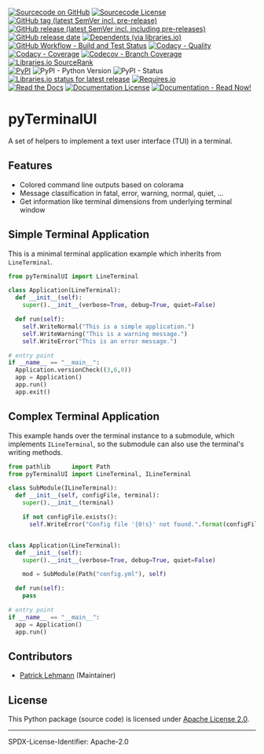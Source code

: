 [![Sourcecode on GitHub](https://img.shields.io/badge/Paebbels-pyTerminalUI-323131.svg?logo=github&longCache=true)](https://github.com/Paebbels/pyTerminalUI)
[![Sourcecode License](https://img.shields.io/pypi/l/pyTerminalUI?logo=GitHub&label=code%20license)](LICENSE.md)
[![GitHub tag (latest SemVer incl. pre-release)](https://img.shields.io/github/v/tag/Paebbels/pyTerminalUI?logo=GitHub&include_prereleases)](https://github.com/Paebbels/pyTerminalUI/tags)
[![GitHub release (latest SemVer incl. including pre-releases)](https://img.shields.io/github/v/release/Paebbels/pyTerminalUI?logo=GitHub&include_prereleases)](https://github.com/Paebbels/pyTerminalUI/releases/latest)
[![GitHub release date](https://img.shields.io/github/release-date/Paebbels/pyTerminalUI?logo=GitHub&)](https://github.com/Paebbels/pyTerminalUI/releases)
[![Dependents (via libraries.io)](https://img.shields.io/librariesio/dependents/pypi/pyTerminalUI?logo=librariesdotio)](https://github.com/Paebbels/pyTerminalUI/network/dependents)  
[![GitHub Workflow - Build and Test Status](https://img.shields.io/github/workflow/status/Paebbels/pyTerminalUI/Unit%20Testing,%20Coverage%20Collection,%20Package,%20Release,%20Documentation%20and%20Publish?label=Pipeline&logo=GitHub%20Actions&logoColor=FFFFFF)](https://github.com/Paebbels/pyTerminalUI/actions/workflows/Pipeline.yml)
[![Codacy - Quality](https://img.shields.io/codacy/grade/e8a1b6e33d564f82927235e17fb26e93?logo=Codacy)](https://www.codacy.com/manual/Paebbels/pyTerminalUI)
[![Codacy - Coverage](https://img.shields.io/codacy/coverage/e8a1b6e33d564f82927235e17fb26e93?logo=Codacy)](https://www.codacy.com/manual/Paebbels/pyTerminalUI)
[![Codecov - Branch Coverage](https://img.shields.io/codecov/c/github/Paebbels/pyTerminalUI?logo=Codecov)](https://codecov.io/gh/Paebbels/pyTerminalUI)
[![Libraries.io SourceRank](https://img.shields.io/librariesio/sourcerank/pypi/pyTerminalUI?logo=librariesdotio)](https://libraries.io/github/Paebbels/pyTerminalUI/sourcerank)  
[![PyPI](https://img.shields.io/pypi/v/pyTerminalUI?logo=PyPI&logoColor=FBE072)](https://pypi.org/project/pyTerminalUI/)
![PyPI - Python Version](https://img.shields.io/pypi/pyversions/pyTerminalUI?logo=PyPI&logoColor=FBE072)
![PyPI - Status](https://img.shields.io/pypi/status/pyTerminalUI?logo=PyPI&logoColor=FBE072)
[![Libraries.io status for latest release](https://img.shields.io/librariesio/release/pypi/pyTerminalUI?logo=librariesdotio)](https://libraries.io/github/Paebbels/pyTerminalUI)
[![Requires.io](https://img.shields.io/requires/github/Paebbels/pyTerminalUI)](https://requires.io/github/Paebbels/pyTerminalUI/requirements/?branch=main)  
[![Read the Docs](https://img.shields.io/readthedocs/pyterminalui?label=ReadTheDocs&logo=readthedocs)](https://pyTerminalUI.readthedocs.io/)
[![Documentation License](https://img.shields.io/badge/doc%20license-CC--BY%204.0-green?logo=readthedocs)](LICENSE.md)
[![Documentation - Read Now!](https://img.shields.io/badge/doc-read%20now%20%E2%9E%94-blueviolet?logo=readthedocs)](https://pyTerminalUI.readthedocs.io/)

# pyTerminalUI

A set of helpers to implement a text user interface (TUI) in a terminal.

## Features
* Colored command line outputs based on colorama
* Message classification in fatal, error, warning, normal, quiet, ...
* Get information like terminal dimensions from underlying terminal window


## Simple Terminal Application

This is a minimal terminal application example which inherits from `LineTerminal`.

```python
from pyTerminalUI import LineTerminal

class Application(LineTerminal):
  def __init__(self):
    super().__init__(verbose=True, debug=True, quiet=False)

  def run(self):
    self.WriteNormal("This is a simple application.")
    self.WriteWarning("This is a warning message.")
    self.WriteError("This is an error message.")

# entry point
if __name__ == "__main__":
  Application.versionCheck((3,6,0))
  app = Application()
  app.run()
  app.exit()
```

## Complex Terminal Application

This example hands over the terminal instance to a submodule, which implements
`ILineTerminal`, so the submodule can also use the terminal's writing methods.

```python
from pathlib      import Path
from pyTerminalUI import LineTerminal, ILineTerminal

class SubModule(ILineTerminal):
  def __init__(self, configFile, terminal):
    super().__init__(terminal)

    if not configFile.exists():
      self.WriteError("Config file '{0!s}' not found.".format(configFile))


class Application(LineTerminal):
  def __init__(self):
    super().__init__(verbose=True, debug=True, quiet=False)

    mod = SubModule(Path("config.yml"), self)

  def run(self):
    pass

# entry point
if __name__ == "__main__":
  app = Application()
  app.run()
```


## Contributors

* [Patrick Lehmann](https://github.com/Paebbels) (Maintainer)


## License

This Python package (source code) is licensed under [Apache License 2.0](LICENSE.md).

<!-- The accompanying documentation is licensed under Creative Commons - Attribution-4.0 (CC-BY 4.0). -->


-------------------------

SPDX-License-Identifier: Apache-2.0
